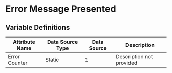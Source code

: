 # Error Message Presented

### 

## Variable Definitions

| Attribute Name|Data Source Type|Data Source|Description|
| --- | --- | --- | --- |
|Error Counter|Static|1|Description not provided|



